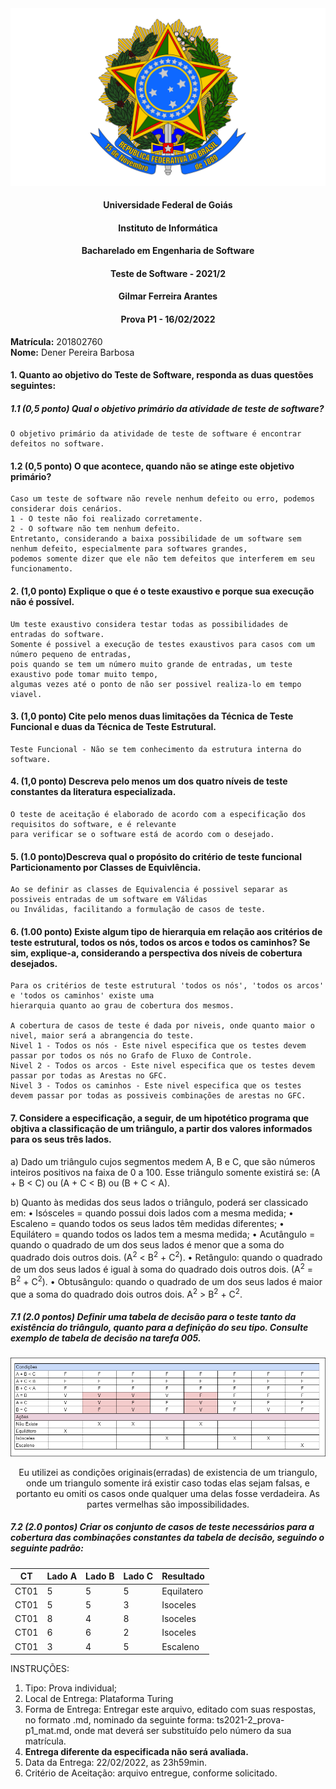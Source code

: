 <div align=center>
  <img src="brasaooficialcolorido.png">
</div>

#### <p style="text-align: center;">Universidade Federal de Goiás</p>
#### <p style="text-align: center;">Instituto de Informática</p>
#### <p style="text-align: center;">Bacharelado em Engenharia de Software</p>
#### <p style="text-align: center;">Teste de Software - 2021/2</p>
#### <p style="text-align: center;">Gilmar Ferreira Arantes</p>
####  <p style="text-align: center;"> Prova P1 - 16/02/2022</p>

**Matrícula:** 201802760 </br>
**Nome:** Dener Pereira Barbosa </br>

#### 1. Quanto ao objetivo do Teste de Software, responda as duas questões seguintes:
   ##### 1.1 (**0,5 ponto**) Qual o objetivo primário da atividade de teste de software?

    O objetivo primário da atividade de teste de software é encontrar defeitos no software.

   #### 1.2 (**0,5 ponto**) O que acontece, quando não se atinge este objetivo primário?

    Caso um teste de software não revele nenhum defeito ou erro, podemos considerar dois cenários. 
    1 - O teste não foi realizado corretamente.
    2 - O software não tem nenhum defeito. 
    Entretanto, considerando a baixa possibilidade de um software sem nenhum defeito, especialmente para softwares grandes,
    podemos somente dizer que ele não tem defeitos que interferem em seu funcionamento.
    
#### 2. (**1,0 ponto**) Explique o que é o teste exaustivo e porque sua execução não é possível.

    Um teste exaustivo considera testar todas as possibilidades de entradas do software.
    Somente é possivel a execução de testes exaustivos para casos com um número pequeno de entradas,
    pois quando se tem um número muito grande de entradas, um teste exaustivo pode tomar muito tempo, 
    algumas vezes até o ponto de não ser possivel realiza-lo em tempo viavel. 

#### 3. (**1,0 ponto**) Cite pelo menos duas limitações da Técnica de Teste Funcional e duas da Técnica de Teste Estrutural.

    Teste Funcional - Não se tem conhecimento da estrutura interna do software.

#### 4. (**1,0 ponto**) Descreva pelo menos um dos quatro níveis de teste constantes da literatura especializada.

    O teste de aceitação é elaborado de acordo com a especificação dos requisitos do software, e é relevante
    para verificar se o software está de acordo com o desejado.

#### 5. (**1.0 ponto**)Descreva qual o propósito do critério de teste funcional Particionamento por Classes de Equivlência.

    Ao se definir as classes de Equivalencia é possivel separar as possiveis entradas de um software em Válidas
    ou Inválidas, facilitando a formulação de casos de teste.

#### 6. (**1.00 ponto**) Existe algum tipo de hierarquia em relação aos critérios de teste estrutural, todos os nós, todos os arcos e todos os caminhos? Se sim, explique-a, considerando a perspectiva dos níveis de cobertura desejados.

    Para os critérios de teste estrutural 'todos os nós', 'todos os arcos' e 'todos os caminhos' existe uma
    hierarquia quanto ao grau de cobertura dos mesmos.
    
    A cobertura de casos de teste é dada por niveis, onde quanto maior o nivel, maior será a abrangencia do teste.
    Nivel 1 - Todos os nós - Este nivel especifica que os testes devem passar por todos os nós no Grafo de Fluxo de Controle.  
    Nivel 2 - Todos os arcos - Este nivel especifica que os testes devem passar por todas as Arestas no GFC.
    Nivel 3 - Todos os caminhos - Este nivel especifica que os testes devem passar por todas as possiveis combinações de arestas no GFC.
       
#### 7. Considere a especificação, a seguir, de um hipotético programa que objtiva a classificação de um triângulo, a partir dos valores informados para os seus três lados.

a) Dado um triângulo cujos segmentos medem A, B e C, que são números inteiros positivos na faixa de 0 a 100. Esse triângulo somente existirá se: (A + B < C) ou (A + C < B) ou (B + C < A).
   
b) Quanto às medidas dos seus lados o triângulo, poderá ser classicado em:
         • Isósceles = quando possui dois lados com a mesma medida;
         • Escaleno = quando todos os seus lados têm medidas diferentes;
         • Equilátero = quando todos os lados tem a mesma medida;
         • Acutângulo = quando o quadrado de um dos seus lados é menor que a soma do quadrado dois outros dois. (A<sup>2</sup> < B<sup>2</sup> + C<sup>2</sup>).
         • Retângulo: quando o quadrado de um dos seus lados é igual à soma do quadrado dois outros dois. (A<sup>2</sup> = B<sup>2</sup> + C<sup>2</sup>).
         • Obtusângulo: quando o quadrado de um dos seus lados é maior que a soma do quadrado dois outros dois. A<sup>2</sup> > B<sup>2</sup> + C<sup>2</sup>.

##### 7.1 (**2.0 pontos**) Definir uma tabela de decisão para o teste tanto da existência do triângulo, quanto para a definição do seu tipo. Consulte exemplo de tabela de decisão na tarefa 005.

<div align=center>
  <img src="Tabela de Decisao.png">
  
  Eu utilizei as condições originais(erradas) de existencia de um triangulo, onde um triangulo somente irá existir caso todas elas sejam falsas, e portanto 
  eu omiti os casos onde qualquer uma delas fosse verdadeira. 
  As partes vermelhas são impossibilidades. 
  
</div>

##### 7.2 (**2.0 pontos**) Criar os conjunto de casos de teste necessários para a cobertura das combinações constantes da tabela de decisão, seguindo o seguinte padrão:
|CT |Lado A|Lado B|Lado C|Resultado|
|---|---|---|---|---|
|CT01| 5  | 5  | 5  | Equilatero |
|CT01| 5  | 5  | 3  | Isoceles   |
|CT01| 8  | 4  | 8  | Isoceles   |
|CT01| 6  | 6  | 2  | Isoceles   |
|CT01| 3  | 4  | 5  | Escaleno   |



INSTRUÇÕES:
1. Tipo: Prova individual;
2. Local de Entrega: Plataforma Turing
3. Forma de Entrega: Entregar este arquivo, editado com suas respostas, no formato .md, nominado da seguinte forma: ts2021-2_prova-p1_mat.md, onde mat deverá ser substituído pelo número da sua matrícula.
4. **Entrega diferente da especificada não será avaliada.**
5. Data da Entrega: 22/02/2022, as 23h59min.
6. Critério de Aceitação: arquivo entregue, conforme solicitado.
